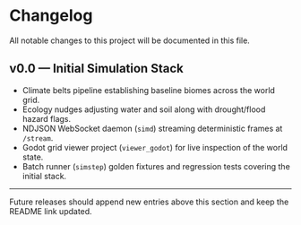 # Changelog

All notable changes to this project will be documented in this file.

## v0.0 — Initial Simulation Stack

* Climate belts pipeline establishing baseline biomes across the world grid.
* Ecology nudges adjusting water and soil along with drought/flood hazard flags.
* NDJSON WebSocket daemon (`simd`) streaming deterministic frames at `/stream`.
* Godot grid viewer project (`viewer_godot`) for live inspection of the world state.
* Batch runner (`simstep`) golden fixtures and regression tests covering the initial stack.

---

Future releases should append new entries above this section and keep the README link updated.
